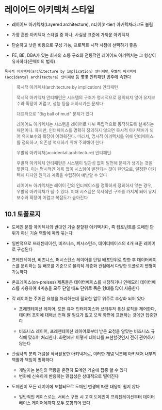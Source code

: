 # 레이어드 아키텍처 스타일

- 레이어드 아키텍처(Layered architecture), n티어(n-tier) 아키텍처라고도 불림

- 가장 흔한 아키텍처 스타일 중 하나, 사실상 표준에 가까운 아키텍처

- 단순하고 낮은 비용으로 구성 가능, 프로젝트 시작 시점에 선택하기 좋음

- FE, BE, DBA가 있는 회사의 소통 구조와 전통적인 레이어드 아키텍처는 그 형상이 유사하다(콘웨이의 법칙)

`묵시적 아키텍처(architecture by implication) 안티패턴`, `우발적 아키텍처(accidental architecture) 안티패턴` 등 몇몇 안티패턴 범주에 속한다

> 묵시적 아키텍처(architecture by implication) 안티패턴
>
> 묵시적 아키텍처 안티패턴은 시스템의 구조가 명시적으로 정의되지 않아 유지보수와 확장이 어렵고, 성능 등을 저하시키는 문제다
>
> 대표적으로 "Big ball of mud" 문제가 있다
>
> 레이어드 아키텍처는 시스템을 레이어로 나눠 독립적으로 동작하도록 설계하는 패턴이다. 하지만, 인터페이스를 명확히 정의하지 않으면 묵시적 아키텍처가 되어 유지보수와 확장이 어려워진다. 따라서, 명시적 아키텍처를 위해 인터페이스를 정의하고, 의존성 억제하기 위해 주의해야 한다

> 우발적 아키텍처(accidental architecture) 안티패턴
>
> 우발적 아키텍처 안티패턴은 시스템이 일관성 없이 발전해 문제가 생기는 것을 뜻한다. 이는 명시적인 계획 없이 시스템이 발전되는 것이 원인으로, 일정한 아키텍처 디자인 원칙과 계획을 수립하여 예방할 수 있다
>
> 레이어드 아키텍처는 레이어 간의 인터페이스를 명확하게 정의하지 않는 경우, 우발적 아키텍처가 될 수 있다. 이때 시스템은 묵시적인 구조를 가지게 되어 유지보수와 확장이 어렵고 복잡도가 높아진다

## 10.1 토폴로지

- 도메인 분할 아키텍처의 반대인 기술 분할된 아키텍처다, 즉 컴포넌트를 도메인 단위가 아닌 기술 역할에 따라 묶는다

- 일반적으로 프레젠테이션, 비즈니스, 퍼시스턴스, 데이터베이스의 4개 표준 레이어로 구성된다

- 프레젠테이션, 비즈니스, 퍼시스턴스 레이어를 단일 배포단위로 합한 후 데이터베이스를 분리하는 등 배포를 기준으로 물리적 계층화 관점에서 다양한 토폴로지 변형이 가능하다

- 온프레미스(on-preises) 제품들은 데이터베이스를 내장하거나 인메모리 데이터베스를 사용하여 4계층을 모두 단일 배포 단위로 묶은 형태를 많이 사용한다

- 각 레이어는 주어진 요청을 처리하는데 필요한 업무 위주로 추상화 되어 있다

  - 프레젠테이션 레이어, 모든 유저 인터페이스와 브라우저 통신 로직을 제어한다, 데이터 조회에 대해선 전혀 알 필요가 없고 오직 화면에 표현하는 것에만 집중한다

  - 비즈니스 레이어, 프레젠테이션 레이어로부터 받은 요청을 알맞는 비즈니스 규칙에 맞추어 처리한다. 화면에서 어떻게 데이터를 표현할것인지 전혀 관여하지 않는다

- 관심사의 분리 개념을 적극활용한 아키텍처로, 이러한 개념 덕분에 아키텍처 내부의 역활과 책임이 명확하다

  - 개발자는 본인의 역량을 온전히 도메인 기술에 집중 할 수 있다
  - 변화에 신속하게 반응하는 민첩성은 상대적으로 떨어진다

- 도메인이 모든 레이어에 포함되므로 도메인 변경에 따른 대응이 쉽지 않다
  - 일반적인 케이스로는, 서비스 구현 시 고객 도메인이 프리젠테이션부터 데이터베이스 레이어에까지 모두 포함되어 있다

